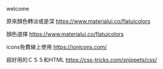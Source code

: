 welcome

原來顏色轉淡或是深
https://www.materialui.co/flatuicolors

顏色選擇
https://www.materialui.co/flatuicolors

icons免費線上使用
https://ionicons.com/

超好用的ＣＳＳ和HTML
https://css-tricks.com/snippets/css/